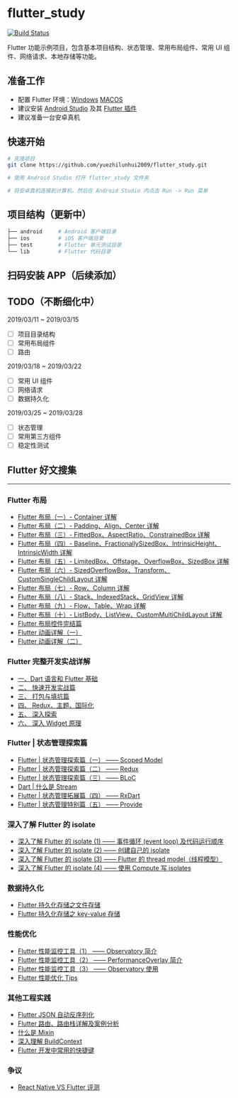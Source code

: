 # flutter_study
[![Build Status](https://travis-ci.com/yuezhilunhui2009/flutter_study.svg?branch=master)](https://travis-ci.com/yuezhilunhui2009/flutter_study)

Flutter 功能示例项目，包含基本项目结构、状态管理、常用布局组件、常用 UI 组件、网络请求、本地存储等功能。

## 准备工作
* 配置 Flutter 环境：[Windows](https://flutterchina.club/setup-windows/) [MACOS](https://flutterchina.club/setup-macos/)
* 建议安装 [Android Studio](https://developer.android.com/studio) 及其 [Flutter 插件](https://plugins.jetbrains.com/plugin/9212-flutter)
* 建议准备一台安卓真机

## 快速开始
```bash
# 克隆项目
git clone https://github.com/yuezhilunhui2009/flutter_study.git

# 使用 Android Studio 打开 flutter_study 文件夹

# 将安卓真机连接到计算机，然后在 Android Studio 内点击 Run -> Run 菜单
```

## 项目结构（更新中）
```bash
├── android     # Android 客户端目录
├── ios         # iOS 客户端目录
├── test        # Flutter 单元测试目录
└── lib         # Flutter 代码目录
```

## 扫码安装 APP（后续添加）

## TODO（不断细化中）
2019/03/11 ~ 2019/03/15
- [ ] 项目目录结构
- [ ] 常用布局组件
- [ ] 路由

2019/03/18 ~ 2019/03/22
- [ ] 常用 UI 组件
- [ ] 网络请求
- [ ] 数据持久化

2019/03/25 ~ 2019/03/28
- [ ] 状态管理
- [ ] 常用第三方组件
- [ ] 稳定性测试

## Flutter 好文搜集
---
### Flutter 布局
* [Flutter 布局（一）- Container 详解](https://github.com/yang7229693/flutter-study/blob/master/post/4.%20Flutter%20%E5%B8%83%E5%B1%80%EF%BC%88%E4%B8%80%EF%BC%89-%20Container%E8%AF%A6%E8%A7%A3.md)
* [Flutter 布局（二）- Padding、Align、Center 详解](https://github.com/yang7229693/flutter-study/blob/master/post/5.%20Flutter%20%E5%B8%83%E5%B1%80%EF%BC%88%E4%BA%8C%EF%BC%89-%20Padding%E3%80%81Align%E3%80%81Center%E8%AF%A6%E8%A7%A3.md)
* [Flutter 布局（三）- FittedBox、AspectRatio、ConstrainedBox 详解](https://github.com/yang7229693/flutter-study/blob/master/post/6.%20Flutter%20%E5%B8%83%E5%B1%80%EF%BC%88%E4%B8%89%EF%BC%89-%20FittedBox%E3%80%81AspectRatio%E3%80%81ConstrainedBox%E8%AF%A6%E8%A7%A3.md)
* [Flutter 布局（四）- Baseline、FractionallySizedBox、IntrinsicHeight、IntrinsicWidth 详解](https://github.com/yang7229693/flutter-study/blob/master/post/8.%20Flutter%20%E5%B8%83%E5%B1%80%EF%BC%88%E5%9B%9B%EF%BC%89-%20Baseline%E3%80%81FractionallySizedBox%E3%80%81IntrinsicHeight%E3%80%81IntrinsicWidth%E8%AF%A6%E8%A7%A3.md)
* [Flutter 布局（五）- LimitedBox、Offstage、OverflowBox、SizedBox 详解](https://github.com/yang7229693/flutter-study/blob/master/post/9.%20Flutter%20%E5%B8%83%E5%B1%80%EF%BC%88%E4%BA%94%EF%BC%89-%20LimitedBox%E3%80%81Offstage%E3%80%81OverflowBox%E3%80%81SizedBox%E8%AF%A6%E8%A7%A3.md)
* [Flutter 布局（六）- SizedOverflowBox、Transform、CustomSingleChildLayout 详解](https://github.com/yang7229693/flutter-study/blob/master/post/10.%20Flutter%20%E5%B8%83%E5%B1%80%EF%BC%88%E5%85%AD%EF%BC%89-%20SizedOverflowBox%E3%80%81Transform%E3%80%81CustomSingleChildLayout%E8%AF%A6%E8%A7%A3.md)
* [Flutter 布局（七）- Row、Column 详解](https://github.com/yang7229693/flutter-study/blob/master/post/11.%20Flutter%20%E5%B8%83%E5%B1%80%EF%BC%88%E4%B8%83%EF%BC%89-%20Row%E3%80%81Column%E8%AF%A6%E8%A7%A3.md)
* [Flutter 布局（八）- Stack、IndexedStack、GridView 详解](https://github.com/yang7229693/flutter-study/blob/master/post/12.%20Flutter%20%E5%B8%83%E5%B1%80%EF%BC%88%E5%85%AB%EF%BC%89-%20Stack%E3%80%81IndexedStack%E3%80%81GridView%E8%AF%A6%E8%A7%A3.md)
* [Flutter 布局（九）- Flow、Table、Wrap 详解](https://github.com/yang7229693/flutter-study/blob/master/post/13.%20Flutter%20%E5%B8%83%E5%B1%80%EF%BC%88%E4%B9%9D%EF%BC%89-%20Flow%E3%80%81Table%E3%80%81Wrap%E8%AF%A6%E8%A7%A3.md)
* [Flutter 布局（十）- ListBody、ListView、CustomMultiChildLayout 详解](https://github.com/yang7229693/flutter-study/blob/master/post/14.%20Flutter%20%E5%B8%83%E5%B1%80%EF%BC%88%E5%8D%81%EF%BC%89-%20ListBody%E3%80%81ListView%E3%80%81CustomMultiChildLayout%E8%AF%A6%E8%A7%A3.md)
* [Flutter 布局控件完结篇](https://github.com/yang7229693/flutter-study/blob/master/post/15.%20Flutter%20%E5%B8%83%E5%B1%80%E6%8E%A7%E4%BB%B6%E5%AE%8C%E7%BB%93%E7%AF%87.md)
* [Flutter 动画详解（一）](https://github.com/yang7229693/flutter-study/blob/master/post/16.%20Flutter%20%E5%8A%A8%E7%94%BB%E8%AF%A6%E8%A7%A3%EF%BC%88%E4%B8%80%EF%BC%89.md)
* [Flutter 动画详解（二）](https://github.com/yang7229693/flutter-study/blob/master/post/17.%20Flutter%20%E5%8A%A8%E7%94%BB%E8%AF%A6%E8%A7%A3%EF%BC%88%E4%BA%8C%EF%BC%89.md)

### Flutter 完整开发实战详解
* [一、Dart 语言和 Flutter 基础](https://juejin.im/post/5b631d326fb9a04fce524db2)
* [二、 快速开发实战篇](https://juejin.im/post/5b685a2a5188251ac22b71c0)
* [三、 打包与填坑篇](https://juejin.im/post/5b6fd4dc6fb9a0099e711162)
* [四、 Redux、主题、国际化](https://juejin.im/post/5b79767ff265da435450a873)
* [五、 深入探索](https://juejin.im/post/5bc450dff265da0a951f032b)
* [六、 深入 Widget 原理](https://juejin.im/post/5c7e853151882549664b0543)

### Flutter | 状态管理探索篇
* [Flutter | 状态管理探索篇（一） —— Scoped Model](https://juejin.im/post/5b97fa0d5188255c5546dcf8)
* [Flutter | 状态管理探索篇（二） —— Redux](https://juejin.im/post/5ba26c086fb9a05ce57697da)
* [Flutter | 状态管理探索篇（三） —— BLoC](https://juejin.im/post/5bb6f344f265da0aa664d68a)
* [Dart | 什么是 Stream](https://juejin.im/post/5baa4b90e51d450e6d00f12e)
* [Flutter | 状态管理拓展篇（四） —— RxDart](https://juejin.im/post/5bcea438e51d4536c65d2232)
* [Flutter | 状态管理特别篇（五） —— Provide](https://juejin.im/post/5c6d4b52f265da2dc675b407)

### 深入了解 Flutter 的 isolate
* [深入了解 Flutter 的 isolate (1) —— 事件循环 (event loop) 及代码运行顺序](https://juejin.im/post/5c338bdb6fb9a04a01647eb9)
* [深入了解 Flutter 的 isolate (2) —— 创建自己的 isolate](https://juejin.im/post/5c338bdb6fb9a04a01647eb9)
* [深入了解 Flutter 的 isolate (3) —— Flutter 的 thread model（线程模型）](https://juejin.im/post/5c3844fae51d4551ec60988e)
* [深入了解 Flutter 的 isolate (4) —— 使用 Compute 写 isolates](https://juejin.im/post/5c3a06f56fb9a049d37f54f4)

### 数据持久化
* [Flutter 持久化存储之文件存储](https://juejin.im/post/5c7f2f2ae51d4575d911172a)
* [Flutter 持久化存储之 key-value 存储](https://juejin.im/post/5c7c9c1b6fb9a04a0540650e)

### 性能优化
* [Flutter 性能监控工具（1） —— Observatory 简介](https://juejin.im/post/5c4c7634e51d453be80171c9)
* [Flutter 性能监控工具（2） —— PerformanceOverlay 简介](https://juejin.im/post/5c4d3ef66fb9a049b13e95b7)
* [Flutter 性能监控工具（3） —— Observatory 使用](https://juejin.im/post/5c4f1c6951882525a72458b6)
* [Flutter 性能优化 Tips](https://juejin.im/post/5c123e7d6fb9a049df23f12e)

### 其他工程实践
* [Flutter JSON 自动反序列化](https://juejin.im/post/5b5f00e7e51d45190571172f#heading-1)
* [Flutter 路由、路由栈详解及案例分析](https://juejin.im/post/5c7d19f751882555a8223602#heading-0)
* [什么是 Mixin](https://juejin.im/post/5bb204d3e51d450e4f38e2f6)
* [深入理解 BuildContext](https://juejin.im/post/5c665cb651882562914ec153)
* [Flutter 开发中常用的快捷键](https://juejin.im/post/5c5d970e6fb9a049af6db7cd)

### 争议
* [React Native VS Flutter 评测](https://juejin.im/post/5b1e8b826fb9a01e3962618d)